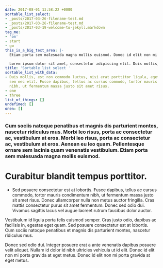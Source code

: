 ```yaml
---
date: 2017-08-01 13:58:22 +0000
sortable_list_select:
- _posts/2017-03-26-filename-test.md
- _posts/2017-03-26-filename-test.md
- _posts/2017-03-19-welcome-to-jekyll.markdown
tag_me:
- 'on'
- start
- go
this_is_a_big_text_area: |-
  Etiam porta sem malesuada magna mollis euismod. Donec id elit non mi porta gravida at eget metus. Cras justo odio, dapibus ac facilisis in, egestas eget quam. Morbi leo risus, porta ac consectetur ac, vestibulum at eros. Morbi leo risus, porta ac consectetur ac, vestibulum at eros. Duis mollis, est non commodo luctus, nisi erat porttitor ligula, eget lacinia odio sem nec elit.

  Lorem ipsum dolor sit amet, consectetur adipiscing elit. Duis mollis, est non commodo luctus, nisi erat porttitor ligula, eget lacinia odio sem nec elit. Donec ullamcorper nulla non metus auctor fringilla. Cum sociis natoque penatibus et magnis dis parturient montes, nascetur ridiculus mus. Nullam id dolor id nibh ultricies vehicula ut id elit.
title: 'Sortable list select '
sortable_list_with_data:
- Duis mollis, est non commodo luctus, nisi erat porttitor ligula, eget lacinia odio
  sem nec elit. Fusce dapibus, tellus ac cursus commodo, tortor mauris condimentum
  nibh, ut fermentum massa justo sit amet risus.
- one
- three
list_of_things: []
undefined: []
onen: []
---
```

### Cum sociis natoque penatibus et magnis dis parturient montes, nascetur ridiculus mus. Morbi leo risus, porta ac consectetur ac, vestibulum at eros. Morbi leo risus, porta ac consectetur ac, vestibulum at eros. Aenean eu leo quam. Pellentesque ornare sem lacinia quam venenatis vestibulum. Etiam porta sem malesuada magna mollis euismod.

# Curabitur blandit tempus porttitor. 


* Sed posuere consectetur est at lobortis. Fusce dapibus, tellus ac cursus commodo, tortor mauris condimentum nibh, ut fermentum massa justo sit amet risus. Donec ullamcorper nulla non metus auctor fringilla. Cras mattis consectetur purus sit amet fermentum. Donec sed odio dui. Vivamus sagittis lacus vel augue laoreet rutrum faucibus dolor auctor.

Vestibulum id ligula porta felis euismod semper. Cras justo odio, dapibus ac facilisis in, egestas eget quam. Sed posuere consectetur est at lobortis. Cum sociis natoque penatibus et magnis dis parturient montes, nascetur ridiculus mus.

Donec sed odio dui. Integer posuere erat a ante venenatis dapibus posuere velit aliquet. Nullam id dolor id nibh ultricies vehicula ut id elit. Donec id elit non mi porta gravida at eget metus. Donec id elit non mi porta gravida at eget metus.